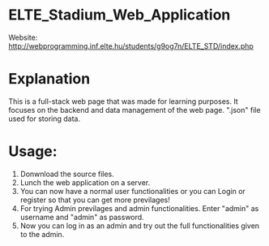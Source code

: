 # ELTE_Stadium_Web_Application

Website: http://webprogramming.inf.elte.hu/students/g9og7n/ELTE_STD/index.php

# Explanation
This is a full-stack web page that was made for learning purposes. It focuses on the backend and data management of the web page.
".json" file used for storing data.

# Usage:
1) Donwnload the source files.
2) Lunch the web application on a server.
3) You can now have a normal user functionalities or you can Login or register so that you can get more previlages!  
4) For trying Admin previlages and admin functionalities. Enter "admin" as username and "admin" as password. 
5) Now you can log in as an admin and try out the full functionalities given to the admin.
